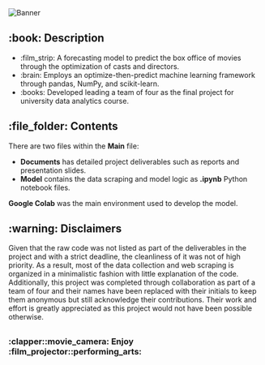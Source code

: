 <!DOCTYPE html>
<html>
<head>
  <meta charset="UTF-8">
</head>
<body>
  <img src="" alt="Banner"/>
  
  <h2>:book: Description</h2>
  <ul>
    <li>:film_strip: A forecasting model to predict the box office of movies through the optimization of casts and directors.</li>
    <li>:brain: Employs an optimize-then-predict machine learning framework through pandas, NumPy, and scikit-learn.</li>
    <li>:books: Developed leading a team of four as the final project for university data analytics course.</li>
  </ul>

  <h2>:file_folder: Contents</h2>
  <p>There are two files within the <strong>Main</strong> file:</p>
  <ul>
    <li><strong>Documents</strong> has detailed project deliverables such as reports and presentation slides.</li>
    <li><strong>Model</strong> contains the data scraping and model logic as <strong>.ipynb</strong> Python notebook files.</li>
  </ul>
  <p><strong>Google Colab</strong> was the main environment used to develop the model.</p>
  
  <h2>:warning: Disclaimers</h2>
  <p>
    Given that the raw code was not listed as part of the deliverables in the project and with a strict deadline, the cleanliness of
    it was not of high priority. As a result, most of the data collection and web scraping is organized in a minimalistic fashion with
    little explanation of the code. Additionally, this project was completed through collaboration as part of a team of four and their
    names have been replaced with their initials to keep them anonymous but still acknowledge their contributions. Their work and effort
    is greatly appreciated as this project would not have been possible otherwise. 
  </p>
  <h2></h2>
  <h3>:clapper::movie_camera: Enjoy :film_projector::performing_arts:</h3>
</body>
</html>
